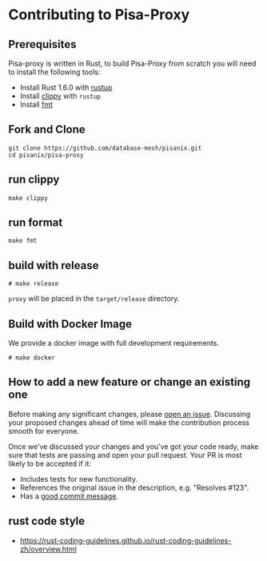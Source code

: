 # Contributing to Pisa-Proxy

## Prerequisites

Pisa-proxy is written in Rust, to build Pisa-Proxy from scratch you will need to install the following tools:
- Install Rust 1.6.0 with [rustup](https://rustup.rs/)
- Install [clippy](https://github.com/rust-lang/rust-clippy) with `rustup`
- Install [fmt](https://github.com/rust-lang/rustfmt) 

## Fork and Clone

```
git clone https://github.com/database-mesh/pisanix.git
cd pisanix/pisa-proxy
```

## run clippy
```
make clippy
```

## run format
```
make fmt
```

## build with release

```
# make release
```

`proxy` will be placed in the `target/release` directory.

## Build with Docker Image

We provide a docker image with full development requirements.
```
# make docker
```

## How to add a new feature or change an existing one

Before making any significant changes, please [open an issue](https://github.com/database-mesh/pisanix/issues). Discussing your proposed changes ahead of time will make the contribution process smooth for everyone.

Once we've discussed your changes and you've got your code ready, make sure that tests are passing and open your pull request. Your PR is most likely to be accepted if it:

* Includes tests for new functionality.
* References the original issue in the description, e.g. "Resolves #123".
* Has a [good commit message](https://github.com/database-mesh/pisanix/blob/master/CONTRIBUTING.md).

## rust code style
* https://rust-coding-guidelines.github.io/rust-coding-guidelines-zh/overview.html
